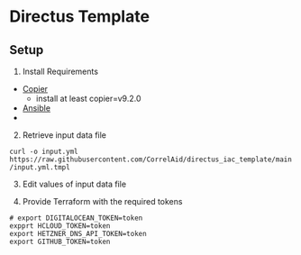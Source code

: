 # Directus Template


## Setup

1. Install Requirements
- [Copier](https://copier.readthedocs.io/en/stable/#installation)
    - install at least copier=v9.2.0
- [Ansible](https://docs.ansible.com/ansible/latest/installation_guide/intro_installation.html#installing-and-upgrading-ansible)
- 

2. Retrieve input data file 

`curl -o input.yml https://raw.githubusercontent.com/CorrelAid/directus_iac_template/main/input.yml.tmpl`

3. Edit values of input data file



5. Provide Terraform with the required tokens
```
# export DIGITALOCEAN_TOKEN=token 
expprt HCLOUD_TOKEN=token
export HETZNER_DNS_API_TOKEN=token
export GITHUB_TOKEN=token
```